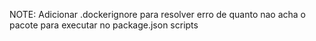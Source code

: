 NOTE: Adicionar .dockerignore para resolver erro de quanto nao acha o pacote para executar no package.json scripts